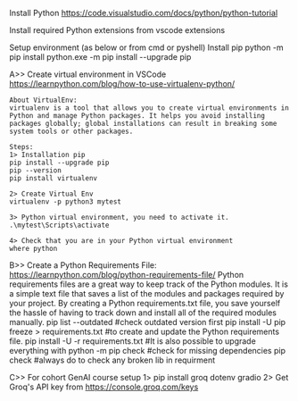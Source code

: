 Install Python
https://code.visualstudio.com/docs/python/python-tutorial

Install required Python extensions from vscode extensions

Setup environment (as below or from cmd or pyshell)
Install pip
python -m pip install
python.exe -m pip install --upgrade pip

A>> Create virtual environment in VSCode 
    https://learnpython.com/blog/how-to-use-virtualenv-python/

    About VirtualEnv:
    virtualenv is a tool that allows you to create virtual environments in Python and manage Python packages. It helps you avoid installing packages globally; global installations can result in breaking some system tools or other packages.

    Steps:
    1> Installation pip
    pip install --upgrade pip
    pip --version
    pip install virtualenv

    2> Create Virtual Env
    virtualenv -p python3 mytest

    3> Python virtual environment, you need to activate it. 
    .\mytest\Scripts\activate

    4> Check that you are in your Python virtual environment
    where python

B>> Create a Python Requirements File:
https://learnpython.com/blog/python-requirements-file/
Python requirements files are a great way to keep track of the Python modules. It is a simple text file that saves a list of the modules and packages required by your project. By creating a Python requirements.txt file, you save yourself the hassle of having to track down and install all of the required modules manually.
    pip list --outdated    #check outdated version first
    pip install -U <packagename>
    pip freeze > requirements.txt  #to create and update the Python requirements file.
    pip install -U -r requirements.txt  #It is also possible to upgrade everything with 
    python -m pip check    #check for missing dependencies
    pip check  #always do to check any broken lib in requirment

C>> For cohort GenAI course setup
    1> pip install groq dotenv gradio
    2> Get Groq's API key from https://console.groq.com/keys
    